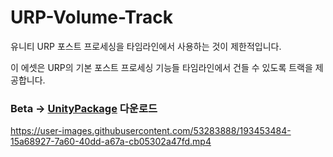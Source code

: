 # URP-Volume-Track

유니티 URP 포스트 프로세싱을 타임라인에서 사용하는 것이 제한적입니다.  

이 에셋은 URP의 기본 포스트 프로세싱 기능들 타임라인에서 건들 수 있도록 트랙을 제공합니다.

### Beta -> [UnityPackage](https://github.com/NK-Studio/URP-Volume-Track/releases/tag/1.0.0) 다운로드

https://user-images.githubusercontent.com/53283888/193453484-15a68927-7a60-40dd-a67a-cb05302a47fd.mp4
